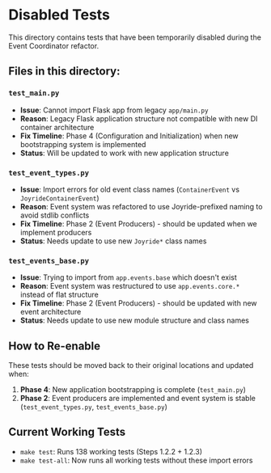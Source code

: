 # Disabled Tests

This directory contains tests that have been temporarily disabled during the Event Coordinator refactor.

## Files in this directory:

### `test_main.py`
- **Issue**: Cannot import Flask app from legacy `app/main.py`
- **Reason**: Legacy Flask application structure not compatible with new DI container architecture
- **Fix Timeline**: Phase 4 (Configuration and Initialization) when new bootstrapping system is implemented
- **Status**: Will be updated to work with new application structure

### `test_event_types.py`
- **Issue**: Import errors for old event class names (`ContainerEvent` vs `JoyrideContainerEvent`)
- **Reason**: Event system was refactored to use Joyride-prefixed naming to avoid stdlib conflicts
- **Fix Timeline**: Phase 2 (Event Producers) - should be updated when we implement producers
- **Status**: Needs update to use new `Joyride*` class names

### `test_events_base.py`
- **Issue**: Trying to import from `app.events.base` which doesn't exist
- **Reason**: Event system was restructured to use `app.events.core.*` instead of flat structure
- **Fix Timeline**: Phase 2 (Event Producers) - should be updated with new event architecture
- **Status**: Needs update to use new module structure and class names

## How to Re-enable

These tests should be moved back to their original locations and updated when:

1. **Phase 4**: New application bootstrapping is complete (`test_main.py`)
2. **Phase 2**: Event producers are implemented and event system is stable (`test_event_types.py`, `test_events_base.py`)

## Current Working Tests

- `make test`: Runs 138 working tests (Steps 1.2.2 + 1.2.3)
- `make test-all`: Now runs all working tests without these import errors
